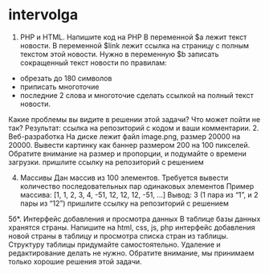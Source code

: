 # intervolga

1. PHP и HTML. Напишите код на PHP
В переменной $a лежит текст новости. В переменной $link лежит ссылка на страницу с полным текстом этой новости.
Нужно в переменную $b записать сокращенный текст новости по правилам:
 - обрезать до 180 символов
 - приписать многоточие
 - последние 2 слова и многоточие сделать ссылкой на полный текст новости.

Какие проблемы вы видите в решении этой задачи? Что может пойти не так?
Результат: ссылка на репозиторий с кодом и ваши комментарии.
2. Веб-разработка
На диске лежит файл image.png, размер 20000 на 20000. Вывести картинку как баннер размером 200 на 100 пикселей.
Обратите внимание на размер и пропорции, и подумайте о времени загрузки.
пришлите ссылку на репозиторий с решением

4. Массивы
Дан массив из 100 элементов. Требуется вывести количество последовательных пар одинаковых элементов
Пример массива: [1, 1, 2, 3, 4, -51, 12, 12, 12, -51, …]
Вывод: 3
(1 пара из “1”, и 2 пары из “12”)
пришлите ссылку на репозиторий с решением

5б*. Интерфейс добавления и просмотра данных
В таблице базы данных хранятся страны. Напишите на html, css, js, php интерфейс добавления новой страны в таблицу и просмотра списка стран из таблицы.
Структуру таблицы придумайте самостоятельно. Удаление и редактирование делать не нужно.
Обратите внимание, мы принимаем только хорошие решения этой задачи.
